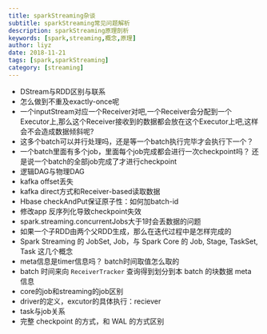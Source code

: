 ```yaml
---
title: sparkStreaming杂谈
subtitle: sparkStreaming常见问题解析
description: sparkStreaming原理剖析
keywords: [spark,streaming,概念,原理]
author: liyz
date: 2018-11-21
tags: [spark,sparkStreaming]
category: [streaming]
---
```


- DStream与RDD区别与联系
- 怎么做到不重及exactly-once呢
- 一个inputStream对应一个Receiver对吧,一个Receiver会分配到一个Executor上,那么这个Receiver接收到的数据都会放在这个Executor上吧,这样会不会造成数据倾斜呢?
- 这多个batch可以并行处理吗，还是等一个batch执行完毕才会执行下一个？
- 一个batch里面有多个job，里面每个job完成都会进行一次checkpoint吗？ 还是说一个batch的全部job完成了才进行checkpoint
- 逻辑DAG与物理DAG
- kafka offset丢失
- kafka direct方式和Receiver-based读取数据
- Hbase checkAndPut保证原子性：如何加batch-id 
- 修改app 反序列化导致checkpoint失效
- spark.streaming.concurrentJobs大于1时会丢数据的问题
- 如果一个子RDD由两个父RDD生成，那么在迭代过程中是怎样完成的
- Spark Streaming 的 JobSet, Job，与 Spark Core 的 Job, Stage, TaskSet, Task 这几个概念
- meta信息是timer信息吗？ batch时间取值怎么取的
- batch 时间来向 `ReceiverTracker` 查询得到划分到本 batch 的块数据 meta 信息
- core的job和streaming的job区别
- driver的定义，excutor的具体执行：reciever
- task与job关系
- 完整 checkpoint 的方式，和  WAL 的方式区别

